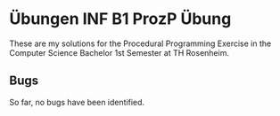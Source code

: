 # Übungen INF B1 ProzP Übung

These are my solutions for the Procedural Programming Exercise in the Computer Science Bachelor 1st Semester at TH Rosenheim.

## Bugs

So far, no bugs have been identified.

